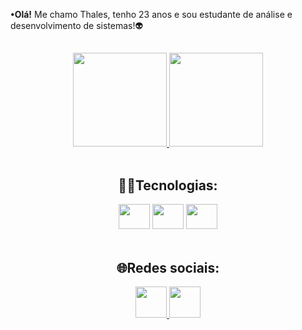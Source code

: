 <p><b>•Olá!</b> Me chamo Thales, tenho 23 anos e sou estudante de análise e desenvolvimento de sistemas!👽</p>

##

<div align="center">
  <a href="https://github.com/thalesluiz45">
    <img height="150em" src="https://github-readme-stats.vercel.app/api?username=thalesluiz45&show_icons=true&theme=radical">
    <img height="150em" src="https://github-readme-stats.vercel.app/api/top-langs/?username=thalesluiz45&layout=compact&theme=radical">
  </a>
</div>

<br>

<div align="center">
  <h2>👨‍💻Tecnologias:</h2>
  
  <img height="40" width="50" src="https://cdn.jsdelivr.net/gh/devicons/devicon/icons/html5/html5-plain.svg" />  
  <img height="40" width="50" src="https://cdn.jsdelivr.net/gh/devicons/devicon/icons/css3/css3-plain.svg" />
  <img height="40" width="50" src="https://cdn.jsdelivr.net/gh/devicons/devicon/icons/javascript/javascript-plain.svg" />                  
</div>

<br>

<div align="center">
  <h2>🌐Redes sociais:</h2>
  
  <a href="https://www.linkedin.com/in/thales-luiz-0a6057230/"> <img height="50" width="50" src="https://cdn.discordapp.com/attachments/942300225039654912/971456031974645760/linkedin-pngrepo-com.png" /> </a>
  <a href="https://www.instagram.com/t.luiz_/"> <img height="50" width="50" src="https://cdn.discordapp.com/attachments/942300225039654912/971456032356319232/instagram-pngrepo-com.png" alt=""></a>
</div>
